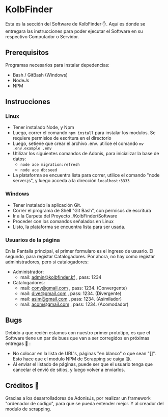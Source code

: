 # KolbFinder

Esta es la sección del Software de KolbFinder :hand:. Aquí es donde se entregara las instrucciones para poder ejecutar el Software en su respectivo Computador o Servidor.

## Prerequisitos
Programas necesarios para instalar depedencias:
* Bash / GitBash (Windows)
* NodeJs
* NPM

## Instrucciones

### Linux
* Tener instalado Node, y Npm
* Luego, correr el comando ``` npm install ``` para instalar los modulos. Se requiere permisios de escritura en el directorio
* Luego, setiene que crear el archivo .env. utilice el comando ``` mv .env.example .env ```
* Utilizar los siguientes comandos de Adonis, para inicializar la base de datos:
	* ``` node ace migration:refresh ```
	* ``` node ace db:seed ```
* La plataforma se encuentra lista para correr, utilice el comando "node server.js", y luego acceda a la dirección ``` localhost:3333 ```

### Windows
* Tener instalado la aplicación Git.
* Correr el programa de Shell "Git Bash", con permisos de escritura
* Ir a la Carpeta del Proyecto ./KolbFinder/Software
* Proceder con los comandos señalados en Linux
* Listo, la plataforma se encuentra lista para ser usada.

### Usuarios de la página
En la Pantalla principal, el primer formularo es el ingreso de usuario. El segundo, para registar Catalogadores. Por ahora, no hay como registar administradores, pero si catalogadores:
* Administrador:
	* mail: admin@kolbfinder.kf , pass: 1234
* Catalogadores: 
	* mail: conv@gmail.com , pass: 1234.  (Convergente)
	* mail: dive@gmail.com , pass: 1234.  (Divergente)
	* mail: asim@gmail.com , pass: 1234.  (Asimilador)
	* mail: acom@gmail.com , pass: 1234.  (Acomodador)

## Bugs
Debido a que recién estamos con nuestro primer prototipo, es que el Software tiene un par de bues que van a ser corregidos en próximas entregas :construction_worker: :

* No colocar en la lista de URL's, páginas "en blanco" o que sean "[]". Esto hace que el modulo NPM de Scrapping se caiga :weary:.
* Al enviar el listado de páginas, puede ser que el usuario tenga que cancelar el envió de sitios, y luego volver a enviarlos. 

## Créditos :clap:
Gracias a los desarrolladores de AdonisJs, por realizar un framework "ordenador de código", para que se pueda entender mejor. Y al creador del modulo de scrapping.
